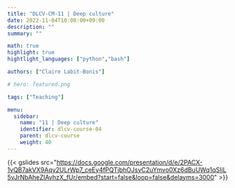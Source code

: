```yaml
---
title: "DLCV-CM-11 | Deep culture"
date: 2022-11-04T10:00:00+09:00
description: ""
summary: ""

math: true 
highlight: true
hightlight_languages: ["python","bash"]

authors: ["Claire Labit-Bonis"]

# hero: featured.png

tags: ["Teaching"]

menu:
  sidebar:
    name: "11 | Deep culture"
    identifier: dlcv-course-04
    parent: dlcv-course
    weight: 40
---
```


{{< gslides src="https://docs.google.com/presentation/d/e/2PACX-1vQB7akVX9Aqy2ULrWp7_ceEy4fPQTjbhOJsyC2uYmvo0Xz6dBuUWq1qSIiL5vJrNbAheZIAvhzX_fUr/embed?start=false&loop=false&delayms=3000" >}}